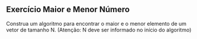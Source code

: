 ## Exercício Maior e Menor Número
Construa um algoritmo para encontrar o maior e o menor elemento de um vetor de tamanho N. (Atenção: N deve ser informado no início do algoritmo)
